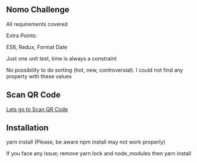 ## Nomo Challenge

All requirements covered

Extra Points:

ES6, Redux, Format Date

Just one unit test, time is always a constraint

No possibility to do sorting (hot, new, controversial). I could not find any property with these values

## Scan QR Code

[Lets go to Scan QR Code](https://expo.io/@ialberdic/nomo-banking-challenge)

## Installation

yarn install (Please, be aware npm install may not work properly)

If you face any issue; remove yarn.lock and node_modules then yarn install



